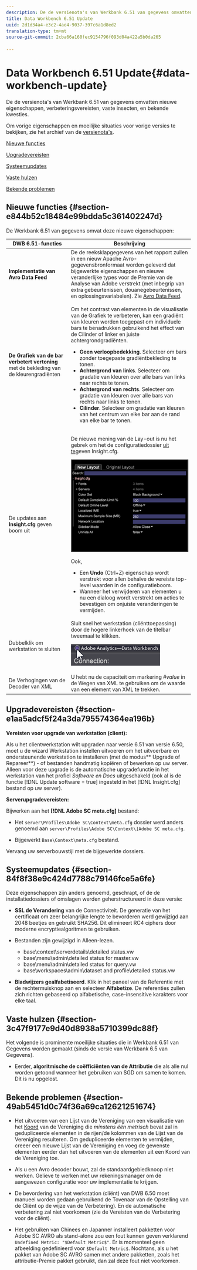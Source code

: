 ```yaml
---
description: De de versienota's van Werkbank 6.51 van gegevens omvatten nieuwe eigenschappen, verbeteringsvereisten, vaste insecten, en bekende kwesties.
title: Data Workbench 6.51 Update
uuid: 2d1d34a4-e3c2-4ae4-9037-397c6a1d8ed2
translation-type: tm+mt
source-git-commit: 2cba66a160fec9154796f093d04a422a5b0da265

---
```



# Data Workbench 6.51 Update{#data-workbench-update}

De de versienota&#39;s van Werkbank 6.51 van gegevens omvatten nieuwe eigenschappen, verbeteringsvereisten, vaste insecten, en bekende kwesties.

Om vorige eigenschappen en moeilijke situaties voor vorige versies te bekijken, zie het archief van de [versienota&#39;s](https://docs.adobe.com/content/help/en/data-workbench/using/release-notes/release-notes.html).

[Nieuwe functies](../../home/c-release-notes-insight/c-6-51.md#section-e844b52c18484e99bdda5c361402247d)

[Upgradevereisten](../../home/c-release-notes-insight/c-6-51.md#section-e1aa5adcf5f24a3da795574364ea196b)

[Systeemupdates](../../home/c-release-notes-insight/c-6-51.md#section-84f8f38e9c424d7788c79146fce5a6fe)

[Vaste hulzen](../../home/c-release-notes-insight/c-6-51.md#section-3c47f9177e9d40d8938a5710399dc88f)

[Bekende problemen](../../home/c-release-notes-insight/c-6-51.md#section-49ab5451d0c74f36a69ca12621251674)

## Nieuwe functies {#section-e844b52c18484e99bdda5c361402247d}

De Werkbank 6.51 van gegevens omvat deze nieuwe eigenschappen:

<table id="table_9305F30AEF5D49B2B052D1E7C9570D2C"> 
 <thead> 
  <tr> 
   <th colname="col1" class="entry"><b>DWB 6.51-functies </b> </th> 
   <th colname="col2" class="entry"> Beschrijving </th> 
  </tr>
 </thead>
 <tbody> 
  <tr> 
   <td colname="col1"><b>Implementatie van Avro Data Feed</b> </td> 
   <td colname="col2">De de reeksklapgegevens van het rapport zullen in een nieuw Apache Avro- gegevensbronformaat worden geleverd dat bijgewerkte eigenschappen en nieuwe veranderlijke types voor de Premie van de Analyse van Adobe verstrekt (met inbegrip van extra gebeurtenissen, douanegebeurtenissen, en oplossingsvariabelen). Zie <a href="https://docs.adobe.com/content/help/en/data-workbench/using/dataset/log-proc-config-file/c-log-sources.html#section-9a824b4c3d5549e7952a7111232035b2" format="https" scope="external"> Avro Data Feed</a>. </td> 
  </tr> 
  <tr> 
   <td colname="col1"><b>De Grafiek van de bar verbetert vertoning</b> met de bekleding van de kleurengradiënten </td> 
   <td colname="col2"> <p>Om het contrast van elementen in de visualisatie van de Grafiek te verbeteren, kan een gradiënt van kleuren worden toegepast om individuele bars te benadrukken gebruikend het effect van de Cilinder of linker en juiste achtergrondgradiënten. </p> 
    <ul id="ul_04C17524FE904F1CA6AE9B18F50551A9"> 
     <li id="li_D5F3B808F6BD4413A985EAC72EB89D5D"><b>Geen verloopbedekking</b>. Selecteer om bars zonder toegepaste gradiëntbekleding te tonen. </li> 
     <li id="li_EF26B82D206643419948BD83ACF8A115"><b>Achtergrond van links</b>. Selecteer om gradatie van kleuren over alle bars van links naar rechts te tonen. </li> 
     <li id="li_3D5BE49CEC1748F68944AD2ABEFD7B23"><b>Achtergrond van rechts</b>. Selecteer om gradatie van kleuren over alle bars van rechts naar links te tonen. </li> 
     <li id="li_2CA78F34D2F44A29BE8FD53334E0DB24"><b>Cilinder</b>. Selecteer om gradatie van kleuren van het centrum van elke bar aan de rand van elke bar te tonen. </li> 
    </ul> </td> 
  </tr> 
  <tr> 
   <td colname="col1">De updates aan <b>Insight.cfg</b> geven boom uit </td> 
   <td colname="col2"> <p>De nieuwe mening van de Lay-out is nu het gebrek om het de configuratiedossier <a href="https://docs.adobe.com/content/help/en/data-workbench/using/client/c-insght-config-param.html" format="https" scope="external"> uit te</a>geven Insight.cfg. </p><img placement="break" id="image_898F9FC38F404DE19076CAA48AFBE673" src="assets/config_tree_new_layout.png" /> <p>Ook, 
     <ul id="ul_9484D81C1F5A48CCBFC77204B60E3650"> 
      <li id="li_574CA325411C4482B759E60F453C15BC">Een <b>Undo</b> (Ctrl+Z) eigenschap wordt verstrekt voor allen behalve de vereiste top-level waarden in de configuratieboom. </li> 
      <li id="li_91B8F8F12FA847FDACBB9690B9F97793">Wanneer het verwijderen van elementen u nu een dialoog wordt verstrekt om acties te bevestigen om onjuiste veranderingen te vermijden. </li> 
     </ul> </p> </td> 
  </tr> 
  <tr> 
   <td colname="col1"> Dubbelklik om werkstation te sluiten </td> 
   <td colname="col2">Sluit snel het werkstation (cliënttoepassing) door de hogere linkerhoek van de titelbar tweemaal te klikken. <p><img placement="break" id="image_DA1E5A6C7C404F0F9140077076D99224" src="assets/6_51_app_close.png" /> </p> </td> 
  </tr> 
  <tr> 
   <td colname="col1"> De Verhogingen van de Decoder van XML </td> 
   <td colname="col2">U hebt nu de capaciteit om markering <i>#value</i> in de Wegen van XML te gebruiken om de waarde van een element van XML te trekken. </td> 
  </tr> 
 </tbody> 
</table>

## Upgradevereisten {#section-e1aa5adcf5f24a3da795574364ea196b}

**Vereisten voor upgrade van werkstation (client):**

Als u het clientwerkstation wilt upgraden naar versie 6.51 van versie 6.50, moet u de wizard Werkstation instellen uitvoeren om het uitvoerbare en ondersteunende werkstation te installeren (met de modus** Upgrade of Repareer**) - of bestanden handmatig kopiëren of bewerken op uw server. Alleen voor deze upgrade is de automatische upgradefunctie in het werkstation van het profiel *Software en Docs* uitgeschakeld (ook al is de functie [!DNL Update software = true] ingesteld in het [!DNL Insight.cfg] bestand op uw server).

**Serverupgradevereisten:**

Bijwerken aan het **[!DNL Adobe SC meta.cfg]** bestand:

* Het `server\Profiles\Adobe SC\Context\meta.cfg` dossier werd anders genoemd aan `server\Profiles\Adobe SC\Context\]Adobe SC meta.cfg`.

* Bijgewerkt `Base\Context\meta.cfg` bestand.

Vervang uw serverbouwstijl met de bijgewerkte dossiers.

## Systeemupdates {#section-84f8f38e9c424d7788c79146fce5a6fe}

Deze eigenschappen zijn anders genoemd, geschrapt, of de de installatiedossiers of omslagen werden geherstructureerd in deze versie:

* **SSL de Verandering** van de Connectiviteit. De generatie van het certificaat om zeer belangrijke lengte te bevorderen werd gewijzigd aan 2048 beetjes en gebruikt SHA256. Dit elimineert RC4 ciphers door moderne encryptiealgoritmen te gebruiken.
* Bestanden zijn gewijzigd in Alleen-lezen.

   * base\context\serverdetails\detailed status.vw
   * base\menu\admin\detailed status for master.vw
   * base\menu\admin\detailed status for query.vw
   * base\workspaces\admin\dataset and profile\detailed status.vw

* **Bladwijzers gealfabetiseerd**. Klik in het paneel van de Referentie met de rechtermuisknop aan en selecteer **Alfabetize**. De referenties zullen zich richten gebaseerd op alfabetische, case-insensitive karakters voor elke taal.

## Vaste hulzen {#section-3c47f9177e9d40d8938a5710399dc88f}

Het volgende is prominente moeilijke situaties die in Werkbank 6.51 van Gegevens worden gemaakt (sinds de versie van Werkbank 6.5 van Gegevens).

* Eerder, **algoritmische de coëfficiënten van de Attributie** die als alle nul worden getoond wanneer het gebruiken van SGD om samen te komen. Dit is nu opgelost.

## Bekende problemen {#section-49ab5451d0c74f36a69ca12621251674}

* Het uitvoeren van een Lijst van de Vereniging van een visualisatie van het [Koord](/help/home/c-get-started/c-analysis-vis/associations-chord.md) van de Vereniging die *minstens één metrisch* bevat zal in gedupliceerde elementen in de rijen/de kolommen van de Lijst van de Vereniging resulteren. Om gedupliceerde elementen te vermijden, creeer een nieuwe Lijst van de Vereniging en voeg de gewenste elementen eerder dan het uitvoeren van de elementen uit een Koord van de Vereniging toe.

* Als u een Avro decoder bouwt, zal de standaardgebiedknoop niet werken. Gelieve te werken met uw rekeningsmanager om de aangewezen configuratie voor uw implementatie te krijgen.
* De bevordering van het werkstation (cliënt) van DWB 6.50 moet manueel worden gedaan gebruikend de Tovenaar van de Opstelling van de Cliënt op de wijze van de Verbetering). En de automatische verbetering zal niet voorkomen (zie de Vereisten van de Verbetering voor de cliënt).
* Het gebruiken van Chinees en Japanner installeert pakketten voor Adobe SC AVRO als stand-alone zou een fout kunnen geven verklarend `Undefined Metric: "$Default Metric$"`. Er is momenteel geen afbeelding gedefinieerd voor `$Default Metric$`. Nochtans, als u het pakket van Adobe SC AVRO samen met andere pakketten, zoals het attributie-Premie pakket gebruikt, dan zal deze fout niet voorkomen.
